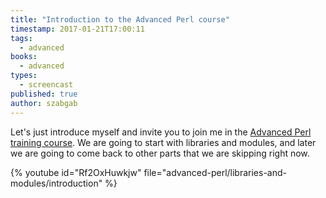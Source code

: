 ```yaml
---
title: "Introduction to the Advanced Perl course"
timestamp: 2017-01-21T17:00:11
tags:
  - advanced
books:
  - advanced
types:
  - screencast
published: true
author: szabgab
---
```



Let's just introduce myself and invite you to join me in the [Advanced Perl training course](/advanced-perl-maven-video-course).
We are going to start with libraries and modules, and later we are going to come
back to other parts that we are skipping right now.


{% youtube id="Rf2OxHuwkjw" file="advanced-perl/libraries-and-modules/introduction" %}

